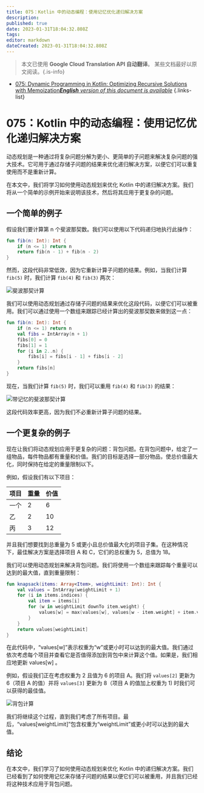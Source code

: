 ```yaml
---
title: 075：Kotlin 中的动态编程：使用记忆优化递归解决方案
description: 
published: true
date: 2023-01-31T18:04:32.808Z
tags: 
editor: markdown
dateCreated: 2023-01-31T18:04:32.808Z
---
```


> 本文已使用 **Google Cloud Translation API 自动翻译**。
某些文档最好以原文阅读。{.is-info}

- [075: Dynamic Programming in Kotlin: Optimizing Recursive Solutions with Memoization***English** version of this document is available*](/en/Knowledge-base/Kotlin/Learning/075-dynamic-programming-in-kotlin-optimizing-recursive-solutions-with-memoization)
{.links-list}



# 075：Kotlin 中的动态编程：使用记忆优化递归解决方案

动态规划是一种通过将复杂问题分解为更小、更简单的子问题来解决复杂问题的强大技术。它可用于通过存储子问题的结果来优化递归解决方案，以便它们可以重复使用而不是重新计算。

在本文中，我们将学习如何使用动态规划来优化 Kotlin 中的递归解决方案。我们将从一个简单的示例开始来说明该技术，然后将其应用于更复杂的问题。

## 一个简单的例子

假设我们要计算第 n 个斐波那契数。我们可以使用以下代码递归地执行此操作：

```kotlin
fun fib(n: Int): Int {
    if (n <= 1) return n
    return fib(n - 1) + fib(n - 2)
}
```

然而，这段代码非常低效，因为它重新计算子问题的结果。例如，当我们计算 `fib(5)` 时，我们计算 `fib(4)` 和 `fib(3)` 两次：

![斐波那契计算](fibonacci.png)

我们可以使用动态规划通过存储子问题的结果来优化这段代码，以便它们可以被重用。我们可以通过使用一个数组来跟踪已经计算出的斐波那契数来做到这一点：

```kotlin
fun fib(n: Int): Int {
    if (n <= 1) return n
    val fibs = IntArray(n + 1)
    fibs[0] = 0
    fibs[1] = 1
    for (i in 2..n) {
        fibs[i] = fibs[i - 1] + fibs[i - 2]
    }
    return fibs[n]
}
```

现在，当我们计算 `fib(5)` 时，我们可以重用 `fib(4)` 和 `fib(3)` 的结果：

![带记忆的斐波那契计算](fibonacci-memoized.png)

这段代码效率更高，因为我们不必重新计算子问题的结果。

## 一个更复杂的例子

现在让我们将动态规划应用于更复杂的问题：背包问题。在背包问题中，给定了一组物品，每件物品都有重量和价值。我们的目标是选择一部分物品，使总价值最大化，同时保持在给定的重量限制以下。

例如，假设我们有以下项目：

|项目 |重量 |价值 |
| --- | --- | --- |
|一个| 2 | 6 |
|乙 | 2 | 10 |
|丙 | 3 | 12 |

并且我们想要找到总重量为 5 或更小且总价值最大化的项目子集。在这种情况下，最佳解决方案是选择项目 A 和 C，它们的总权重为 5，总值为 18。

我们可以使用动态规划来解决背包问题。我们将使用一个数组来跟踪每个重量可以达到的最大值，直到重量限制：

```kotlin
fun knapsack(items: Array<Item>, weightLimit: Int): Int {
    val values = IntArray(weightLimit + 1)
    for (i in items.indices) {
        val item = items[i]
        for (w in weightLimit downTo item.weight) {
            values[w] = max(values[w], values[w - item.weight] + item.value)
        }
    }
    return values[weightLimit]
}
```

在此代码中，“values[w]”表示权重为“w”或更小时可以达到的最大值。我们通过依次考虑每个项目并查看它是否值得添加到背包中来计算这个值。如果是，我们相应地更新 values[w] 。

例如，假设我们正在考虑权重为 2 且值为 6 的项目 A。我们将 `values[2]` 更新为 6（项目 A 的值）并将 `values[3]` 更新为 8（项目 A 的值加上权重为 1) 时我们可以获得的最佳值。

![背包计算](knapsack.png)

我们将继续这个过程，直到我们考虑了所有项目。最后，“values[weightLimit]”包含权重为“weightLimit”或更小时可以达到的最大值。

## 结论

在本文中，我们学习了如何使用动态规划来优化 Kotlin 中的递归解决方案。我们已经看到了如何使用记忆来存储子问题的结果以便它们可以被重用，并且我们已经将这种技术应用于背包问题。